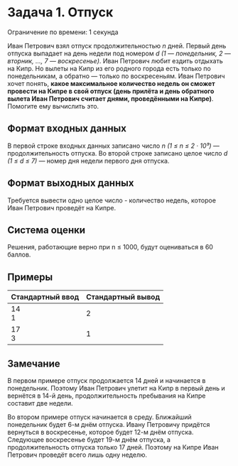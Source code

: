 # Задача 1. Отпуск

Ограничение по времени: 1 секунда

Иван Петрович взял отпуск продолжительностью _n_ дней. Первый день отпуска выпадает на день недели под номером _d (1 — понедельник, 2 — вторник, ..., 7 — воскресенье)_. Иван Петрович любит ездить отдыхать на Кипр. Но вылеты на Кипр из его родного города есть только по понедельникам, а обратно — только по воскресеньям. Иван Петрович хочет понять, **какое максимальное количество недель он сможет провести на Кипре в свой отпуск (день прилёта и день обратного вылета Иван Петрович считает днями, проведёнными на Кипре)**. Помогите ему вычислить это.

## Формат входных данных
В первой строке входных данных записано число _n (1 ≤ n ≤ 2 · 10⁹)_ — продолжительность отпуска. Во второй строке записано целое число _d (1 ≤ d ≤ 7)_ — номер дня недели первого дня отпуска.

## Формат выходных данных
Требуется вывести одно целое число - количество недель, которое Иван Петрович проведёт на Кипре.

## Система оценки
Решения, работающие верно при n ≤ 1000, будут оцениваться в 60 баллов.

## Примеры
| Стандартный ввод | Стандартный вывод |
|----|---|
| 14<br>1 | 2 |
| 17<br>3 | 1 |

## Замечание
В первом примере отпуск продолжается 14 дней и начинается в понедельник. Поэтому Иван Петрович улетит на Кипр в первый день и вернётся в 14-й день, продолжительность пребывания на Кипре составит две недели.

Во втором примере отпуск начинается в среду. Ближайший понедельник будет 6-м днём отпуска. Ивану Петровичу придётся вернуться в воскресенье, которое будет 12-м днём отпуска. Следующее воскресенье будет 19-м днём отпуска, а продолжительность отпуска только 17 дней. Поэтому на Кипре Иван Петрович проведёт всего лишь одну неделю.
